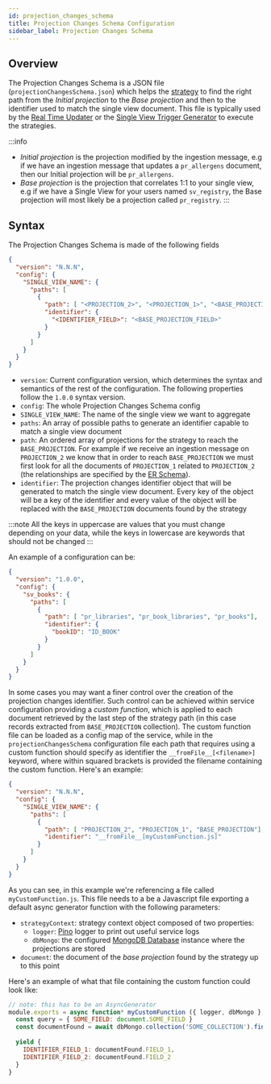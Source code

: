 ```yaml
---
id: projection_changes_schema
title: Projection Changes Schema Configuration
sidebar_label: Projection Changes Schema
---
```


## Overview

The Projection Changes Schema is a JSON file (`projectionChangesSchema.json`) which helps the [strategy](/fast_data/the_basics.md#strategies) to find the right path from the *Initial projection*
to the *Base projection* and then to the identifier used to match the single view document. This file is typically used
by the [Real Time Updater](/fast_data/realtime_updater.md) or the [Single View Trigger Generator](/fast_data/single_view_trigger_generator.md) to execute the strategies.

:::info
- *Initial projection* is the projection modified by the ingestion message, e.g if we have an ingestion message that updates a  `pr_allergens` document, then our Initial projection will be `pr_allergens`.
- *Base projection* is the projection that correlates 1:1 to your single view, e.g if we have a Single View for your users named `sv_registry`, the Base projection will most likely be a projection called `pr_registry`.
:::

## Syntax

The Projection Changes Schema is made of the following fields

```json title="projectionChangesSchema.json"
{
  "version": "N.N.N",
  "config": {
    "SINGLE_VIEW_NAME": {
      "paths": [
        {
          "path": [ "<PROJECTION_2>", "<PROJECTION_1>", "<BASE_PROJECTION>"],
          "identifier": {
            "<IDENTIFIER_FIELD>": "<BASE_PROJECTION_FIELD>"
          }
        }
      ]
    }
  }
}
```

* `version`: Current configuration version, which determines the syntax and semantics of the rest of the configuration. The following properties follow the `1.0.0` syntax version.
* `config`: The whole Projection Changes Schema config
* `SINGLE_VIEW_NAME`: The name of the single view we want to aggregate
* `paths`: An array of possible paths to generate an identifier capable to match a single view document
* `path`: An ordered array of projections for the strategy to reach the `BASE_PROJECTION`. For example if we receive an ingestion message on `PROJECTION_2` we know that in order to reach `BASE_PROJECTION` we must first look for all the documents of `PROJECTION_1` related to `PROJECTION_2` (the relationships are specified by the [ER Schema](/fast_data/configuration/config_maps/erSchema.md)).
* `identifier`: The projection changes identifier object that will be generated to match the single view document. Every key of the object will be a key of the identifier and every value of the object will be replaced with the `BASE_PROJECTION` documents found by the strategy

:::note
All the keys in uppercase are values that you must change depending on your data, while the keys in lowercase are keywords that should not be changed
:::

An example of a configuration can be:

```json title="projectionChangesSchema.json"
{
  "version": "1.0.0",
  "config": {
    "sv_books": {
      "paths": [
        {
          "path": [ "pr_libraries", "pr_book_libraries", "pr_books"],
          "identifier": {
            "bookID": "ID_BOOK"
          }
        }
      ]
    }
  }
}
```

In some cases you may want a finer control over the creation of the projection changes identifier. Such control can be achieved within service configuration providing a _custom function_,
which is applied to each document retrieved by the last step of the strategy path (in this case records extracted from `BASE_PROJECTION` collection).
The custom function file can be loaded as a config map of the service, while in the `projectionChangesSchema` configuration file
each path that requires using a custom function should specify as identifier the `__fromFile__[<filename>]` keyword,
where within squared brackets is provided the filename containing the custom function. Here's an example: 

```json title="projectionChangesSchema.json"
{
  "version": "N.N.N",
  "config": {
    "SINGLE_VIEW_NAME": {
      "paths": [
        {
          "path": [ "PROJECTION_2", "PROJECTION_1", "BASE_PROJECTION"],
          "identifier": "__fromFile__[myCustomFunction.js]"
        }
      ]
    }
  }
}
```

As you can see, in this example we're referencing a file called `myCustomFunction.js`. This file needs to a be a Javascript file exporting a default async generator function with the following parameters:

- `strategyContext`: strategy context object composed of two properties:
  - `logger`: [Pino](https://github.com/pinojs/pino) logger to print out useful service logs
  - `dbMongo`: the configured [MongoDB Database](https://mongodb.github.io/node-mongodb-native/5.2/classes/Db.html) instance where the projections are stored
- `document`: the document of the *base projection* found by the strategy up to this point

Here's an example of what that file containing the custom function could look like:

```js title="myCustomFunction.js"
// note: this has to be an AsyncGenerator
module.exports = async function* myCustomFunction ({ logger, dbMongo }, document) {
  const query = { SOME_FIELD: document.SOME_FIELD }
  const documentFound = await dbMongo.collection('SOME_COLLECTION').findOne(query)
  
  yield {
    IDENTIFIER_FIELD_1: documentFound.FIELD_1,
    IDENTIFIER_FIELD_2: documentFound.FIELD_2
  }
}
```
